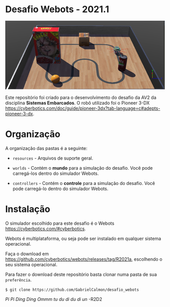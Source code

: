 # Desafio Webots - 2021.1

![banner](https://github.com/GabrielCalmon/desafio_webots/blob/main/resources/banner.PNG?raw=true)

Este repositório foi criado para o desenvolvimento do desafio da AV2 da disciplina **Sistemas Embarcados**. O robô utilizado foi o Pioneer 3-DX <https://cyberbotics.com/doc/guide/pioneer-3dx?tab-language=c#adepts-pioneer-3-dx>.

# Organização

A organização das pastas é a seguinte:

- `resources` - Arquivos de suporte geral.

- `worlds` - Contém o **mundo** para a simulação do desafio. Você pode carregá-los dentro do simulador Webots.

- `controllers` - Contém o **controle** para a simulação do desafio. Você pode carregá-lo dentro do simulador Webots.

# Instalação

O simulador escolhido para este desafio é o Webots <https://cyberbotics.com/#cyberbotics>.

Webots é multiplataforma, ou seja pode ser instalado em qualquer sistema operacional.

Faça o download em <https://github.com/cyberbotics/webots/releases/tag/R2021a>, escolhendo o seu sistema operacional.

Para fazer o download deste repositório basta clonar numa pasta de sua `preferência`.

```
$ git clone https://github.com/GabrielCalmon/desafio_webots
``` 

*Pi Pi Ding Ding Ommm tu du di du di un*
        -R2D2